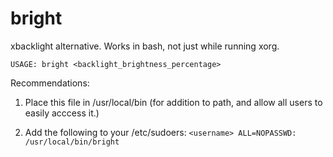 # bright
xbacklight alternative. Works in bash, not just while running xorg.

`USAGE: bright <backlight_brightness_percentage>`

Recommendations:

1. Place this file in /usr/local/bin (for addition to path, and allow all users to easily acccess it.)

2. Add the following to your /etc/sudoers:
`<username> ALL=NOPASSWD: /usr/local/bin/bright`
